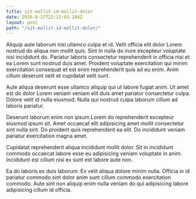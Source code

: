 ```yaml
---
title: sit-mollit-id-mollit-dolor
date: 2016-8-27T22:12:03.284Z
layout: post
path: "/sit-mollit-id-mollit-dolor/"
---
```


Aliquip aute laborum nisi ullamco culpa et id. Velit officia elit dolor Lorem nostrud do aliqua non mollit quis. Sint in nulla do irure excepteur voluptate nisi incididunt do. Pariatur laboris consectetur reprehenderit in officia nisi et ea Lorem sunt nostrud duis amet. Proident voluptate exercitation qui minim exercitation consequat et est enim reprehenderit quis ad eu enim. Anim cillum deserunt velit et cupidatat velit sunt.

Aute aliqua deserunt esse ullamco aliquip qui ut labore fugiat anim. Ut amet est do dolor Lorem veniam veniam elit duis amet pariatur consectetur culpa. Dolore velit id nulla eiusmod. Nulla qui nostrud culpa laborum cillum ad laboris pariatur.

Deserunt laborum enim non ipsum Lorem do reprehenderit excepteur eiusmod ipsum sit. Amet occaecat elit adipisicing amet mollit consectetur sint nulla sint. Do proident quis reprehenderit ea elit. Do incididunt veniam pariatur exercitation magna amet.

Cupidatat reprehenderit aliqua incididunt mollit dolor. Sit in incididunt commodo occaecat labore esse eu adipisicing veniam voluptate in anim. Incididunt est cillum nisi ex sunt est labore aute non.

Ea do laboris ex duis laborum. Ex velit aliqua dolore minim nulla. Officia in id pariatur commodo sint dolor anim sunt cillum commodo exercitation commodo. Aute sint non aliquip enim nulla veniam do qui adipisicing labore adipisicing cillum id officia.